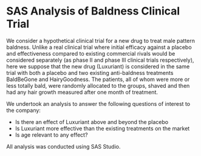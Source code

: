 # SAS Analysis of Baldness Clinical Trial

We consider a hypothetical clinical trial for a new drug to treat male pattern baldness. Unlike a real clinical trial where initial efficacy against a placebo and effectiveness compared to existing commercial rivals would be considered separately (as phase II and phase III clinical trials respectively), here we suppose that the new drug (Luxuriant) is considered in the same trial with both a placebo and two existing anti-baldness treatments BaldBeGone and HairyGoodness. The patients, all of whom were more or less totally bald, were randomly allocated to the groups, shaved and then had any hair growth measured after one month of treatment.

We undertook an analysis to answer the following questions of interest to the company:
* Is there an effect of Luxuriant above and beyond the placebo
* Is Luxuriant more effective than the existing treatments on the market
* Is age relevant to any effect?

All analysis was conducted using SAS Studio.
